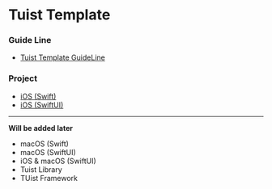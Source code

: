 # Tuist Template

### Guide Line
- [Tuist Template GuideLine](https://github.com/Tuist-Template/GuideLine)

### Project
- [iOS (Swift)](https://github.com/Tuist-Template/CleanArchitecture-iOS-Swift)
- [iOS (SwiftUI)](https://github.com/Tuist-Template/CleanArchitecture-iOS-SwiftUI)

---
**Will be added later**
- macOS (Swift)
- macOS (SwiftUI)
- iOS & macOS (SwiftUI)
- Tuist Library
- TUist Framework
